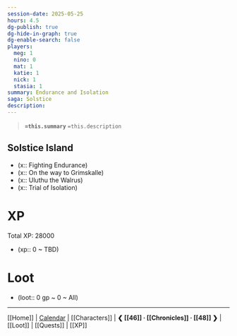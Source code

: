 ```yaml
---
session-date: 2025-05-25
hours: 4.5
dg-publish: true
dg-hide-in-graph: true
dg-enable-search: false
players:
  meg: 1
  nino: 0
  mat: 1
  katie: 1
  nick: 1
  stasia: 1
summary: Endurance and Isolation
saga: Solstice
description: 
---
```


> **`=this.summary`**
> `=this.description`

## Solstice Island
- (x::  Fighting Endurance)
- (x::  On the way to Grimskalle)
- (x::  Uluthu the Walrus)
- (x::  Trial of Isolation)


# XP
Total XP: 28000
- (xp:: 0 ~ TBD) 

# Loot

- (loot::  0 gp ~ 0 ~ All)

---
[[Home]] | [Calendar](https://app.fantasy-calendar.com/calendars/38f9e3f5098bac1f655a4fb4241f35eb) | [[Characters]] | **❮ [[46]] · [[Chronicles]] ·  [[48]] ❯** | [[Loot]] | [[Quests]]  | [[XP]]